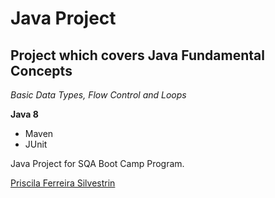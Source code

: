 # Java Project
## Project which covers Java Fundamental Concepts

*Basic Data Types, Flow Control and Loops*

**Java 8**

* Maven
* JUnit

Java Project for SQA Boot Camp Program. 

[Priscila Ferreira Silvestrin](https://github.com/prifsilvestrin/java-project)
